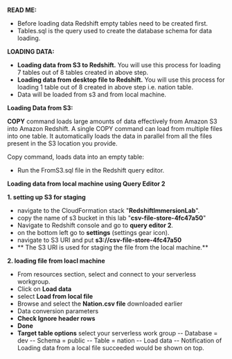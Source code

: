 **READ ME:**

- Before loading data Redshift empty tables need to be created first.
- Tables.sql is the query used to create the database schema for data loading.

**LOADING DATA:**

- **Loading data from S3 to Redshift.** You will use this process for loading 7 tables out of 8 tables created in above step.
- **Loading data from desktop file to Redshift.** You will use this process for loading 1 table out of 8 created in above step i.e. nation table.
- Data will be loaded from s3 and from local machine.

**Loading Data from S3:**

**COPY** command  loads large amounts of data effectively from Amazon S3 into Amazon Redshift. A single COPY command can load from multiple files into one table. It automatically loads the data in parallel from all the files present in the S3 location you provide.

Copy command, loads data into an empty table:

- Run the FromS3.sql file in the Redshift query editor.

**Loading data from local machine using Query Editor 2**

**1. setting up S3 for staging**

 - navigate to the CloudFormation stack "**RedshiftImmersionLab**".
 - copy the name of s3 bucket in this lab "**csv-file-store-4fc47a50**"
 - Navigate to Redshift console and go to **query editor 2**.
 - on the bottom left go to **settings** (settings gear icon).
 - navigate to S3 URI and put **s3://csv-file-store-4fc47a50**
 - ** The S3 URI is used for staging the file from the local machine.**

**2. loading file from loacl machine**

- From resources section, select and connect to your serverless workgroup.
- Click on **Load data**
- select **Load from local file**
- Browse and select the **Nation.csv file** downloaded earlier
- Data conversion parameters
- **Check Ignore header rows**
- **Done**
- **Target table options** select your serverless work group -- Database = dev -- Schema = public -- Table = nation -- Load data -- Notification of Loading data from a local file succeeded would be shown on top.
